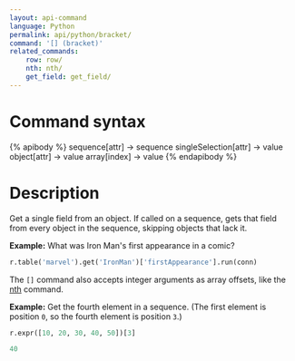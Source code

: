 ```yaml
---
layout: api-command
language: Python
permalink: api/python/bracket/
command: '[] (bracket)'
related_commands:
    row: row/
    nth: nth/
    get_field: get_field/
---
```


# Command syntax #

{% apibody %}
sequence[attr] &rarr; sequence
singleSelection[attr] &rarr; value
object[attr] &rarr; value
array[index] &rarr; value
{% endapibody %}

# Description #

Get a single field from an object. If called on a sequence, gets that field from every object in the sequence, skipping objects that lack it.

__Example:__ What was Iron Man's first appearance in a comic?

```py
r.table('marvel').get('IronMan')['firstAppearance'].run(conn)
```

The `[]` command also accepts integer arguments as array offsets, like the [nth](/api/python/nth) command.

__Example:__ Get the fourth element in a sequence. (The first element is position `0`, so the fourth element is position `3`.)

```py
r.expr([10, 20, 30, 40, 50])[3]

40
```

